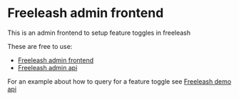 # Freeleash admin frontend

This is an admin frontend to setup feature toggles in freeleash

These are free to use:

-   [Freeleash admin frontend](https://github.com/mariusfa/freeleash-admin-frontend)
-   [Freeleash admin api](https://github.com/mariusfa/freeleash-admin-api)

For an example about how to query for a feature toggle see [Freeleash demo api](https://github.com/mariusfa/freeleash-dmeo-api)
